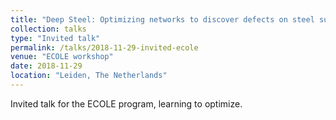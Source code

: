 ```yaml
---
title: "Deep Steel: Optimizing networks to discover defects on steel surface"
collection: talks
type: "Invited talk"
permalink: /talks/2018-11-29-invited-ecole
venue: "ECOLE workshop"
date: 2018-11-29
location: "Leiden, The Netherlands"
---
```


Invited talk for the ECOLE program, learning to optimize.
